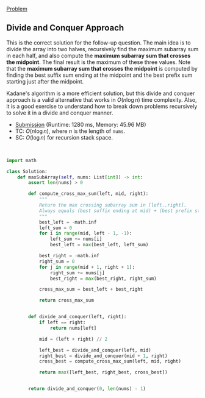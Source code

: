 [Problem](https://leetcode.com/problems/maximum-subarray/)

## Divide and Conquer Approach

This is the correct solution for the follow-up question. The main idea is to divide the array into two halves, recursively find the maximum subarray sum in each half, and also compute the **maximum subarray sum that crosses the midpoint**. The final result is the maximum of these three values. Note that the **maximum subarray sum that crosses the midpoint** is computed by finding the best suffix sum ending at the midpoint and the best prefix sum starting just after the midpoint.

Kadane's algorithm is a more efficient solution, but this divide and conquer approach is a valid alternative that works in $O(n \log n)$ time complexity. Also, it is a good exercise to understand how to break down problems recursively to solve it in a divide and conquer manner.


- [Submission](https://leetcode.com/problems/maximum-subarray/submissions/1652234138/) (Runtime: 1280 ms, Memory: 45.96 MB)
- TC: $O(n \log n)$, where $n$ is the length of `nums`.
- SC: $O(\log n)$ for recursion stack space.
<br>

```python
import math

class Solution:
    def maxSubArray(self, nums: List[int]) -> int:
        assert len(nums) > 0

        def compute_cross_max_sum(left, mid, right):
            """
            Return the max crossing subarray sum in [left..right].
            Always equals (best suffix ending at mid) + (best prefix starting at mid+1).
            """
            best_left = -math.inf
            left_sum = 0
            for i in range(mid, left - 1, -1):
                left_sum += nums[i]
                best_left = max(best_left, left_sum)

            best_right = -math.inf
            right_sum = 0
            for j in range(mid + 1, right + 1):
                right_sum += nums[j]
                best_right = max(best_right, right_sum)

            cross_max_sum = best_left + best_right

            return cross_max_sum


        def divide_and_conquer(left, right):
            if left == right:
                return nums[left]

            mid = (left + right) // 2

            left_best = divide_and_conquer(left, mid)
            right_best = divide_and_conquer(mid + 1, right)
            cross_best = compute_cross_max_sum(left, mid, right)

            return max([left_best, right_best, cross_best])


        return divide_and_conquer(0, len(nums) - 1)

```